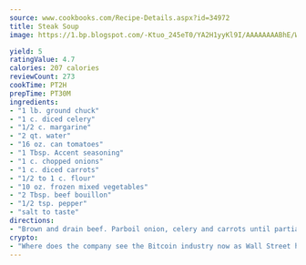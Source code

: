 ```yaml
---
source: www.cookbooks.com/Recipe-Details.aspx?id=34972
title: Steak Soup
image: https://1.bp.blogspot.com/-Ktuo_245eT0/YA2H1yyKl9I/AAAAAAAABhE/WMoqSq2tWOcgMkPaLYZ-49h8pVDUUwFCQCLcBGAsYHQ/s307/5.png

yield: 5
ratingValue: 4.7
calories: 207 calories
reviewCount: 273
cookTime: PT2H
prepTime: PT30M
ingredients:
- "1 lb. ground chuck"
- "1 c. diced celery"
- "1/2 c. margarine"
- "2 qt. water"
- "16 oz. can tomatoes"
- "1 Tbsp. Accent seasoning"
- "1 c. chopped onions"
- "1 c. diced carrots"
- "1/2 to 1 c. flour"
- "10 oz. frozen mixed vegetables"
- "2 Tbsp. beef bouillon"
- "1/2 tsp. pepper"
- "salt to taste"
directions:
- "Brown and drain beef. Parboil onion, celery and carrots until partially done. Melt margarine; mix in flour and water. Add meat, other cooked ingredients and tomatoes. Bring to boil, reduce heat and simmer 15 to 20 minutes."
crypto:
- "Where does the company see the Bitcoin industry now as Wall Street has begun to embrace it and what was the turning point that legitimatized Bitcoin?"
---
```

